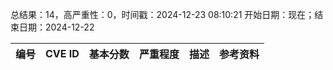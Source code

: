 总结果：14，高严重性：0，时间戳：2024-12-23 08:10:21
开始日期：现在；结束日期：2024-12-22

| 编号 | CVE ID | 基本分数 | 严重程度 | 描述 | 参考资料 |
|-----|--------|------------|----------|-------------|------------|
